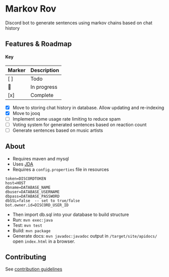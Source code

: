 # Markov Rov

Discord bot to generate sentences using markov chains based on chat history

## Features & Roadmap

#### Key
| Marker | Description |
|--------| ----------- |
| [ ] | Todo |
|  🚶  | In progress |
| [x] | Complete |

- [x] Move to storing chat history in database. Allow updating and re-indexing
- [x] Move to jooq
- [ ] Implement some usage rate limiting to reduce spam
- [ ] Voting system for generated sentences based on reaction count
- [ ] Generate sentences based on music artists

## About

* Requires maven and mysql
* Uses [JDA](https://github.com/DV8FromTheWorld/JDA)
* Requires a `config.properties` file in resources
```
token=DISCORDTOKEN
host=HOST
dbname=DATABASE_NAME
dbuser=DATABASE_USERNAME
dbpass=DATABASE_PASSWORD
dbSSL=false  -- set to true/false
bot.owner.id=DISCORD_USER_ID
```
* Then import db.sql into your database to build structure
* Run: `mvn exec:java`
* Test: `mvn test`
* Build: `mvn package`
* Generate docs: `mvn javadoc:javadoc` output in `/target/site/apidocs/` open `index.html` in a browser.

## Contributing
See [contribution guidelines](CONTRIBUTING.md)